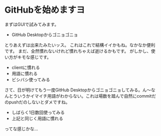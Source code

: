 # GitHubを始めますヨ #
まずはGUIで試みてみます。
* GitHub Desktopからゴニョゴニョ

とりあえずは出来たみたいッス。
これはこれで結構イイかもね。なかなか便利です。
まだ、全然慣れないけれど慣れちゃえば逝けるかもです。
がしかし、使い方がキモな感じです。

* clientに慣れる
* 用語に慣れる
* ビシバシ使ってみる

さて、日が明けてもう一度GitHub Desktopからゴニョゴニョしてみる。ん〜なんとういうかイマイチ用語がわからない。これは場数を踏んで自然にcommitだのpushだのしないとダメですね。

* しばらく1日数回使ってみる
* 上記と同じく用語に慣れる

ってな感じかな…

